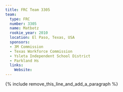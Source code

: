 ```yaml
---
title: FRC Team 3305
team:
  type: FRC
  number: 3305
  name: Matbotz
  rookie_year: 2010
  location: El Paso, Texas, USA
  sponsors:
  - 3M Commission
  - Texas Workforce Commission
  - Ysleta Independent School District
  - Parkland Hs
  links:
    Website:
---
```


{% include remove_this_line_and_add_a_paragraph %}